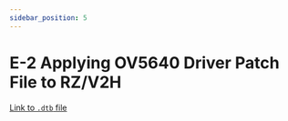 ```yaml
---
sidebar_position: 5
---
```


# E-2 Applying OV5640 Driver Patch File to RZ/V2H

[Link to `.dtb` file](https://github.com/renesas-rz/rz_linux-cip/blob/rzv2h-5.10-cip17/arch/arm64/boot/dts/renesas/r9a09g057h4-evk-ver1.dts)